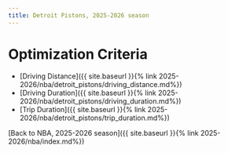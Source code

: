 ```yaml
---
title: Detroit Pistons, 2025-2026 season
---
```


# Optimization Criteria
- [Driving Distance]({{ site.baseurl }}{% link 2025-2026/nba/detroit_pistons/driving_distance.md%})
- [Driving Duration]({{ site.baseurl }}{% link 2025-2026/nba/detroit_pistons/driving_duration.md%})
- [Trip Duration]({{ site.baseurl }}{% link 2025-2026/nba/detroit_pistons/trip_duration.md%})

[Back to NBA, 2025-2026 season]({{ site.baseurl }}{% link 2025-2026/nba/index.md%})
